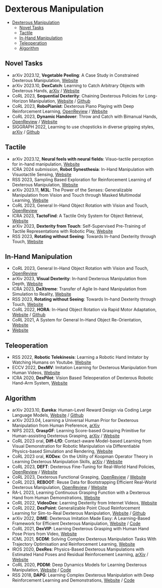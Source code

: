 # Dexterous Manipulation

- [Dexterous Manipulation](#dexterous-manipulation)
  - [Novel Tasks](#novel-tasks)
  - [Tactile](#tactile)
  - [In-Hand Manipulation](#in-hand-manipulation)
  - [Teleoperation](#teleoperation)
  - [Algorithm](#algorithm)



## Novel Tasks
- arXiv 2023.12, **Vegetable Peeling**: A Case Study in Constrained Dexterous Manipulation, [Website](https://taochenshh.github.io/projects/veg-peeling)
- arXiv 2023.10, **DexCatch**: Learning to Catch Arbitrary Objects with Dexterous Hands, [arXiv](https://arxiv.org/abs/2310.08809) / [Website](https://dexcatch.github.io/)
- CoRL 2023, **Sequential Dexterity**: Chaining Dexterous Policies for Long-Horizon Manipulation, [Website](https://sequential-dexterity.github.io/) / [Github](https://github.com/sequential-dexterity/SeqDex)
- CoRL 2023, **RoboPianist**: Dexterous Piano Playing with Deep Reinforcement Learning, [OpenReview](https://openreview.net/forum?id=HDYMjiukjn) / [Website](https://robopianist.github.io/)
- CoRL 2023, **Dynamic Handover**: Throw and Catch with Bimanual Hands, [OpenReview](https://openreview.net/forum?id=3Z3Z3Z3Z3Z3) / [Website](https://binghao-huang.github.io/dynamic_handover/)
- SIGGRAPH 2022, Learning to use chopsticks in diverse gripping styles, [arXiv](https://arxiv.org/abs/2205.14313) / [Github](https://github.com/chopsticks-research2022/learning2usechopsticks)


## Tactile
- arXiv 2023.12, **Neural feels with neural fields**: Visuo-tactile perception for in-hand manipulation, [Website](https://suddhu.github.io/neural-feels/)
- ICRA 2024 submission, **Robot Synesthesia**: In-Hand Manipulation with Visuotactile Sensing, [Website](https://yingyuan0414.github.io/visuotactile/)
- RSS 2023, Sampling Based Exploration for Reinforcement Learning of Dexterous Manipulation, [Website](https://sbrl.cs.columbia.edu/)
- arXiv 2023.11, **M3L**: The Power of the Senses: Generalizable Manipulation from Vision and Touch through Masked Multimodal Learning, [Website](https://sferrazza.cc/m3l_site/)
- CoRL 2023, General In-Hand Object Rotation with Vision and Touch, [OpenReview](https://openreview.net/pdf?id=RN00jfIV-X)
- ICRA 2023, **TactoFind**: A Tactile Only System for Object Retrieval, [Website](https://taochenshh.github.io/projects/tactofind#)
- arXiv 2023, **Dexterity from Touch**: Self-Supervised Pre-Training of Tactile Representations with Robotic Play, [Website](https://tactile-dexterity.github.io/)
- RSS 2023, **Rotating without Seeing**: Towards In-hand Dexterity through Touch, [Website](https://touchdexterity.github.io/)


## In-Hand Manipulation
- CoRL 2023, General In-Hand Object Rotation with Vision and Touch, [OpenReview](https://openreview.net/pdf?id=RN00jfIV-X)
- arXiv 2023, **Visual Dexterity**: In-hand Dexterous Manipulation from Depth, [Website](https://taochenshh.github.io/projects/visual-dexterity)
- ICRA 2023, **DeXtreme**: Transfer of Agile In-hand Manipulation from Simulation to Reality, [Website](https://dextreme.org/)
- RSS 2023, **Rotating without Seeing**: Towards In-hand Dexterity through Touch, [Website](https://touchdexterity.github.io/)
- CoRL 2022, **HORA**: In-Hand Object Rotation via Rapid Motor Adaptation, [Website](https://haozhi.io/hora/) / [Github](https://github.com/HaozhiQi/hora/)
- CoRL 2021, A System for General In-Hand Object Re-Orientation, [Website](https://taochenshh.github.io/projects/in-hand-reorientation)
- [Website](https://dextreme.org/)

## Teleoperation
- RSS 2022, **Robotic Telekinesis**: Learning a Robotic Hand Imitator by Watching Humans on Youtube. [Website](https://robotic-telekinesis.github.io/)
- ECCV 2022, **DexMV**: Imitation Learning for Dexterous Manipulation from Human Videos, [Website](https://yzqin.github.io/dexmv/)
- ICRA 2020, **DexPilot**: Vision Based Teleoperation of  Dexterous Robotic Hand-Arm System, [Website](https://sites.google.com/view/dex-pilot)


## Algorithm
- arXiv 2023.10, **Eureka**: Human-Level Reward Design via Coding Large Language Models, [Website](https://eureka-research.github.io/) / [Github](https://github.com/eureka-research/Eureka)
- arXiv 2023.04, Learning a Universal Human Prior for Dexterous Manipulation from Human Preference, [arXiv](https://arxiv.org/abs/2304.04602)
- NIPS 2023, **GraspGF**: Learning Score-based Grasping Primitive for Human-assisting Dexterous Grasping, [arXiv](https://arxiv.org/abs/2309.06038) / [Website](https://sites.google.com/view/graspgf)
- CoRL 2023 oral, **Diff-LfD**: Contact-aware Model-based Learning from Visual Demonstration for Robotic Manipulation via Differentiable Physics-based Simulation and Rendering, [Website](https://sites.google.com/view/diff-lfd)
- CoRL 2023 oral, **KODex**: On the Utility of Koopman Operator Theory in Learning Dexterous Manipulation Skills, [arXiv](https://arxiv.org/abs/2303.13446) / [Website](https://sites.google.com/view/kodex-corl)
- CoRL 2023, **DEFT**: Dexterous Fine-Tuning for Real-World Hand Policies, [OpenReview](https://openreview.net/forum?id=wH23nZpVTF6) / [Website](https://dexterous-finetuning.github.io/)
- CoRL 2023, Dexterous Functional Grasping, [OpenReview](https://openreview.net/forum?id=93qz1k6_6h) / [Website](https://dexfunc.github.io/)
- CoRL 2023, **REBOOT**: Reuse Data for Bootstrapping Efficient Real-World Dexterous Manipulation, [OpenReview](https://openreview.net/forum?id=ckeT8cMz_A) / [Website](https://sites.google.com/view/reboot-dexterous)
- RA-L 2023, Learning Continuous Grasping Function with a Dexterous Hand from Human Demonstrations, [Website](https://arxiv.org/abs/2207.05053)
- CoRL 2022, **VideoDex**: Learning Dexterity from Internet Videos, [Website](https://video-dex.github.io/)
- CoRL 2022, **DexPoint**: Generalizable Point Cloud Reinforcement Learning for Sim-to-Real Dexterous Manipulation, [Website](https://yzqin.github.io/dexpoint/) / [Github](https://github.com/yzqin/dexpoint-release)
- arXiv 2022, **DIME**: Dexterous Imitation Made Easy: A Learning-Based Framework for Efficient Dexterous Manipulation, [Website](https://nyu-robot-learning.github.io/dime/) / [Code](https://github.com/NYU-robot-learning/DIME-Models)
- CoRL 2021, **DexVIP**: Learning Dexterous Grasping with Human Hand Pose Priors from Video, [Website](https://vision.cs.utexas.edu/projects/dexvip-dexterous-grasp-pose-prior/)
- ICML 2021, **SCDM**: Solving Complex Dexterous Manipulation Tasks With Trajectory Optimisation and Reinforcement Learning, [Website](https://dexterous-manipulation.github.io/)
- IROS 2020, **DexRes**: Physics-Based Dexterous Manipulations with Estimated Hand Poses and Residual Reinforcement Learning, [arXiv](https://arxiv.org/abs/2008.03285) / [Website](https://sites.google.com/view/dexres/)
- CoRL 2020, **PDDM**: Deep Dynamics Models for Learning Dexterous Manipulation, [Website](https://sites.google.com/view/pddm/) / [Code](https://github.com/google-research/pddm)
- RSS 2018, **DAPG**: Learning Complex Dexterous Manipulation with Deep Reinforcement Learning and Demonstrations, [Website](https://sites.google.com/view/deeprl-dexterous-manipulation) / [Code](https://github.com/aravindr93/hand_dapg)

